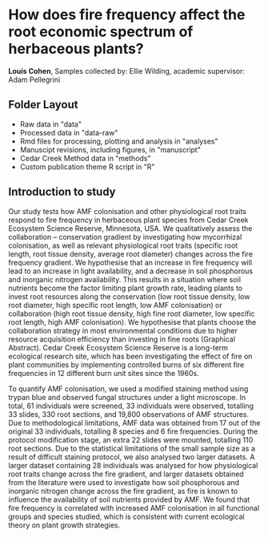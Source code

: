 # How does fire frequency affect the root economic spectrum of herbaceous plants?

**Louis Cohen**, Samples collected by: Ellie Wilding, academic supervisor: Adam Pellegrini

## Folder Layout
- Raw data in "data"
- Processed data in "data-raw"
- Rmd files for processing, plotting and analysis in "analyses"
- Manuscipt revisions, including figures, in "manuscript"
- Cedar Creek Method data in "methods"
- Custom publication theme R script in "R"



## Introduction to study
Our study tests how AMF colonisation and other physiological root traits respond to fire frequency in herbaceous plant species from Cedar Creek Ecosystem Science Reserve, Minnesota, USA. We qualitatively assess the collaboration – conservation gradient by investigating how mycorrhizal colonisation, as well as relevant physiological root traits (specific root length, root tissue density, average root diameter) changes across the fire frequency gradient. We hypothesise that an increase in fire frequency will lead to an increase in light availability, and a decrease in soil phosphorous and inorganic nitrogen availability. This results in a situation where soil nutrients become the factor limiting plant growth rate, leading plants to invest root resources along the conservation (low root tissue density, low root diameter, high specific root length, low AMF colonisation) or collaboration (high root tissue density, high fine root diameter, low specific root length, high AMF colonisation). We hypothesise that plants choose the collaboration strategy in most environmental conditions due to higher resource acquisition efficiency than investing in fine roots (Graphical Abstract). Cedar Creek Ecosystem Science Reserve is a long-term ecological research site, which has been investigating the effect of fire on plant communities by implementing controlled burns of six different fire frequencies in 12 different burn unit sites since the 1960s. 

To quantify AMF colonisation, we used a modified staining method using trypan blue and observed fungal structures under a light microscope. In total, 61 individuals were screened, 33 individuals were observed, totalling 33 slides, 330 root sections, and 19,800 observations of AMF structures. Due to methodological limitations, AMF data was obtained from 17 out of the original 33 individuals, totalling 8 species and 6 fire frequencies. During the protocol modification stage, an extra 22 slides were mounted, totalling 110 root sections. Due to the statistical limitations of the small sample size as a result of difficult staining protocol, we also analysed two larger datasets. A larger dataset containing 28 individuals was analysed for how physiological root traits change across the fire gradient, and larger datasets obtained from the literature were used to investigate how soil phosphorous and inorganic nitrogen change across the fire gradient, as fire is known to influence the availability of soil nutrients provided by AMF. We found that fire frequency is correlated with increased AMF colonisation in all functional groups and species studied, which is consistent with current ecological theory on plant growth strategies.
